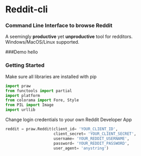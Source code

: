 # Reddit-cli

### Command Line Interface to browse Reddit
A seemingly **productive** yet **unproductive** tool for redditors. <br />
Windows/MacOS/Linux supported. 

###Demo
hello

### Getting Started
Make sure all libraries are installed with pip
```python
import praw
from functools import partial
import platform
from colorama import Fore, Style
from PIL import Image
import urllib
```
Change login credentials to your own Reddit Developer App

```python
reddit = praw.Reddit(client_id= 'YOUR_CLIENT_ID',
                     client_secret= 'YOUR_CLIENT_SECRET',
                     username= 'YOUR_REDDIT_USERNAME',
                     password= 'YOUR_REDDIT_PASSWORD',
                     user_agent= 'anystring')
```


